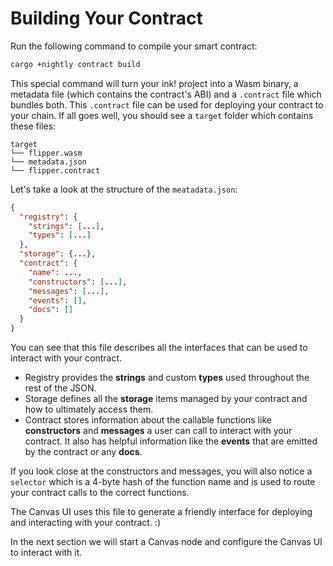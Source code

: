 Building Your Contract
===

Run the following command to compile your smart contract:

```bash
cargo +nightly contract build
```

This special command will turn your ink! project into a Wasm binary, a metadata file (which contains the contract's ABI) and a `.contract` file which bundles both.
This `.contract` file can be used for deploying your contract to your chain. If all goes well, you should see a `target` folder which contains these files:

```
target
└── flipper.wasm
└── metadata.json
└── flipper.contract
```

Let's take a look at the structure of the `meatadata.json`:

``` JSON
{
  "registry": {
    "strings": [...],
    "types": [...]
  },
  "storage": {...},
  "contract": {
    "name": ...,
    "constructors": [...],
    "messages": [...],
    "events": [],
    "docs": []
  }
}
```

You can see that this file describes all the interfaces that can be used to interact with your contract.

* Registry provides the **strings** and custom **types** used throughout the rest of the JSON.
* Storage defines all the **storage** items managed by your contract and how to ultimately access them.
* Contract stores information about the callable functions like  **constructors** and **messages** a user can call to interact with your contract. It also has helpful information like the **events** that are emitted by the contract or any **docs**.

If you look close at the constructors and messages, you will also notice a `selector` which is a 4-byte hash of the function name and is used to route your contract calls to the correct functions.

The Canvas UI uses this file to generate a friendly interface for deploying and interacting with your contract. :)

In the next section we will start a Canvas node and configure the Canvas UI to interact with it.
